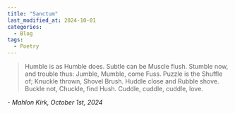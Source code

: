 ```yaml
---
title: "Sanctum"
last_modified_at: 2024-10-01
categories:
  - Blog
tags:
  - Poetry
---
```


> Humble is as Humble does.
> Subtle can be Muscle flush.
> Stumble now, and trouble thus:
> Jumble, Mumble, come Fuss.
> Puzzle is the Shuffle of;
> Knuckle thrown, Shovel Brush.
> Huddle close and Rubble shove.
> Buckle not, Chuckle, find Hush.
> Cuddle, cuddle, cuddle, love.

_- Mahlon Kirk, October 1st, 2024_
